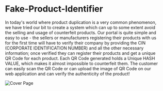 # Fake-Product-Identifier
In today's world where product duplication is a very common phenomenon, we have tried our bit to create a system which can up to some extent avoid the selling and usage of counterfeit products. Our portal is quite simple and easy to use - the sellers or manufacturers registering their products with us for the first time will have to verify their company by providing the CIN (CORPORATE IDENTIFICATION NUMBER) and all the other necessary information; once verified they can register their products and get a unique QR Code for each product. Each QR Code generated holds a Unique HASH VALUE, which makes it almost impossible to counterfeit them. The customer can easily scan the QR Code or can upload the image of QR Code on our web application and can verify the authenticity of the product!

![Cover Page](https://user-images.githubusercontent.com/99128026/230739704-e0e28d5e-3210-48f8-be41-95adea12cd7d.png)
